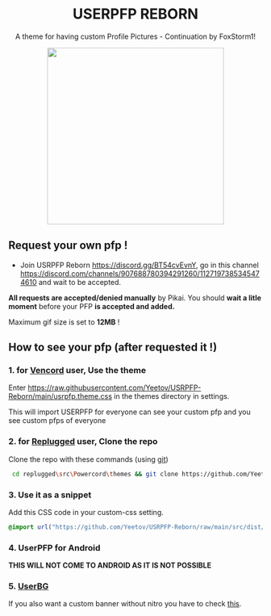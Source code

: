 <h1 align="center">USERPFP REBORN</h1>
<p align="center">A theme for having custom Profile Pictures - Continuation by FoxStorm1!</p>

<p align="center"><img height="350" align="center" src="https://cdn.discordapp.com/attachments/941739137038417940/989131870933508096/lv_0_20220622133603.gif"></p>

## Request your own pfp !
* Join USRPFP Reborn https://discord.gg/BT54cvEvnY, go in this channel https://discord.com/channels/907688780394291260/1127197385345474610 and wait to be accepted.

**All requests are accepted/denied manually** by Pikai. You should **wait a litle moment** before your PFP **is accepted and added.**

Maximum gif size is set to **12MB** !

## How to see your pfp (after requested it !)

### 1. for [Vencord](https://vencord.dev) user, Use the theme

Enter https://raw.githubusercontent.com/Yeetov/USRPFP-Reborn/main/usrpfp.theme.css in the themes directory in settings.

This will import USERPFP for everyone can see your custom pfp and you see custom pfps of everyone
### 2. for [Replugged](https://replugged.dev/) user, Clone the repo

Clone the repo with these commands (using [git](https://git-scm.com/downloads))

```bash
 cd replugged\src\Powercord\themes && git clone https://github.com/Yeetov/USRPFP-Reborn
 ```

### 3. Use it as a snippet

Add this CSS code in your custom-css setting.

```css
@import url("https://github.com/Yeetov/USRPFP-Reborn/raw/main/src/dist/source.css");
```

### 4. UserPFP for Android
**THIS WILL NOT COME TO ANDROID AS IT IS NOT POSSIBLE**

### 5. [UserBG](https://github.com/Discord-Custom-Covers/usrbg)
If you also want a custom banner without nitro you have to check [this](https://github.com/Discord-Custom-Covers/usrbg).
